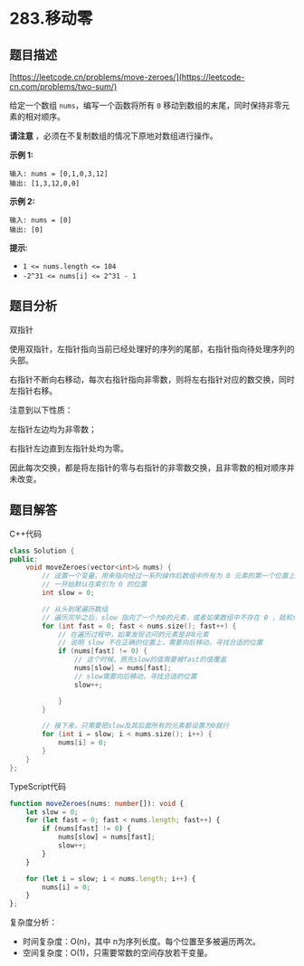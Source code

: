 # 283.移动零

## 题目描述 

[https://leetcode.cn/problems/move-zeroes/](https://leetcode-cn.com/problems/two-sum/)

给定一个数组 `nums`，编写一个函数将所有 `0` 移动到数组的末尾，同时保持非零元素的相对顺序。

**请注意** ，必须在不复制数组的情况下原地对数组进行操作。

**示例 1:**

```
输入: nums = [0,1,0,3,12]
输出: [1,3,12,0,0]
```

**示例 2:**

```
输入: nums = [0]
输出: [0]
```

**提示**:

- `1 <= nums.length <= 104`
- `-2^31 <= nums[i] <= 2^31 - 1`

## 题目分析

双指针

使用双指针，左指针指向当前已经处理好的序列的尾部，右指针指向待处理序列的头部。

右指针不断向右移动，每次右指针指向非零数，则将左右指针对应的数交换，同时左指针右移。

注意到以下性质：

左指针左边均为非零数；

右指针左边直到左指针处均为零。

因此每次交换，都是将左指针的零与右指针的非零数交换，且非零数的相对顺序并未改变。



## 题目解答

C++代码

```c++
class Solution {
public:
    void moveZeroes(vector<int>& nums) {
        // 设置一个变量，用来指向经过一系列操作后数组中所有为 0 元素的第一个位置上
        // 一开始默认在索引为 0 的位置
        int slow = 0;

        // 从头到尾遍历数组
        // 遍历完毕之后，slow 指向了一个为0的元素，或者如果数组中不存在 0 ，就和fast一样，超过了数组的范围
        for (int fast = 0; fast < nums.size(); fast++) {
            // 在遍历过程中，如果发现访问的元素是非0元素
            // 说明 slow 不在正确的位置上，需要向后移动，寻找合适的位置
            if (nums[fast] != 0) {
                // 这个时候，原先slow的值需要被fast的值覆盖
                nums[slow] = nums[fast];
                // slow需要向后移动，寻找合适的位置
                slow++;

            }
        }

        // 接下来，只需要把slow及其后面所有的元素都设置为0就行
        for (int i = slow; i < nums.size(); i++) {
            nums[i] = 0;
        }
    }
};
```

TypeScript代码

```typescript
function moveZeroes(nums: number[]): void {
    let slow = 0;
    for (let fast = 0; fast < nums.length; fast++) {
        if (nums[fast] != 0) {
            nums[slow] = nums[fast];
            slow++;
        }
    }

    for (let i = slow; i < nums.length; i++) {
        nums[i] = 0;
    }
};
```

复杂度分析：

* 时间复杂度：O(n)，其中 n为序列长度。每个位置至多被遍历两次。
* 空间复杂度：O(1)，只需要常数的空间存放若干变量。

